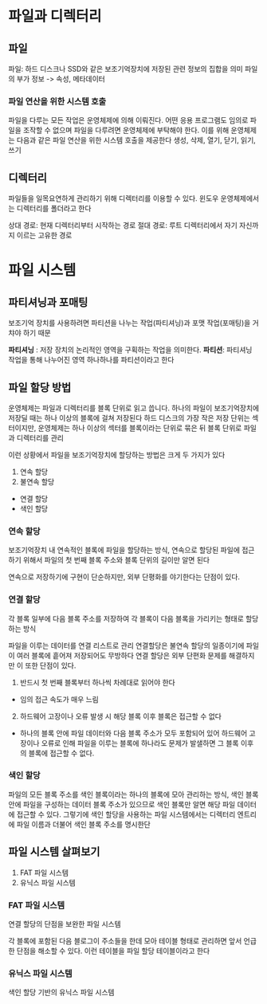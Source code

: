 # 파일과 디렉터리

## 파일

파일: 하드 디스크나 SSD와 같은 보조기억장치에 저장된 관련 정보의 집합을 의미
파일의 부가 정보 -> 속성, 메타데이터

### 파일 연산을 위한 시스템 호출

파일을 다루는 모든 작업은 운영체제에 의해 이뤄진다. 어떤 응용 프로그램도 임의로 파일을 조작할 수 없으며 파일을 다루려면 운영체제에 부탁해야 한다. 이를 위해 운영체제는 다음과 같은 파일 연산을 위한 시스템 호출을 제공한다
생성, 삭제, 열기, 닫기, 읽기, 쓰기

## 디렉터리

파일들을 일목요연하게 관리하기 위해 디렉터리를 이용할 수 있다. 윈도우 운영체제에서는 디렉터리를 폴더라고 한다

상대 경로: 현재 디렉터리부터 시작하는 경로
절대 경로: 루트 디렉터리에서 자기 자신까지 이르는 고유한 경로

# 파일 시스템

## 파티셔닝과 포매팅

보조기억 장치를 사용하려면 파티션을 나누는 작업(파티셔닝)과 포맷 작업(포매팅)을 거챠야 하기 때문

**파티셔닝** : 저장 장치의 논리적인 영역을 구획하는 작업을 의미한다.
**파티션**: 파티셔닝 작업을 통해 나누어진 영역 하나하나를 파티션이라고 한다

## 파일 할당 방법

운영체제는 파일과 디렉터리를 블록 단위로 읽고 씁니다. 하나의 파일이 보조기억장치에 저장딜 때는 하나 이상의 블록에 걸쳐 저장된다
하드 디스크의 가장 작은 저장 단위는 섹터이지만, 운영체제는 하나 이상의 섹터를 블록이라는 단위로 묶은 뒤 블록 단위로 파일과 디렉터리를 관리

이런 상황에서 파일을 보조기억장치에 할당하는 방법은 크게 두 가지가 있다

1. 연속 할당
2. 불연속 할당

- 연결 할당
- 색인 할당

### 연속 할당

보조기억장치 내 연속적인 블록에 파일을 할당하는 방식, 연속으로 할당된 파일에 접근하기 위해서 파일의 첫 번째 블록 주소와 블록 단위의 길이만 알면 된다

연속으로 저장하기에 구현이 단순하지만, 외부 단평화를 야기한다는 단점이 있다.

### 연결 할당

각 블록 일부에 다음 블록 주소를 저장하여 각 블록이 다음 블록을 가리키는 형태로 할당하는 방식

파일을 이루는 데이터를 연결 리스트로 관리 연결할당은 불연속 할당의 일종이기에 파일이 여러 블록에 흩어져 저장되어도 무방하다
연결 할당은 외부 단편화 문제를 해결하지만 이 또한 단점이 있다.

1. 반드시 첫 번째 블록부터 하나씩 차례대로 읽어야 한다

- 임의 접근 속도가 매우 느림

2. 하드웨어 고장이나 오류 발생 시 해당 블록 이후 블록은 접근할 수 없다

- 하나의 블록 안에 파일 데이터와 다음 블록 주소가 모두 포함되어 있어 하드웨어 고장이나 오류로 인해 파일을 이루는 블록에 하나라도 문제가 발샐하면 그 블록 이후의 블록에 접근할 수 없다.

### 색인 할당

파일의 모든 블록 주소를 색인 블록이라는 하나의 블록에 모아 관리하는 방식, 색인 블록 안에 파일을 구성하는 데이터 블록 주소가 있으므로 색인 블록만 알면 해당 파일 데이터에 접근할 수 있다.
그렇기에 색인 할당을 사용하는 파일 시스템에서는 디렉터리 엔트리에 파일 이름과 더불어 색인 블록 주소를 명시한단

## 파일 시스템 살펴보기

1. FAT 파일 시스템
2. 유닉스 파일 시스템

### FAT 파일 시스템

연결 할당의 단점을 보완한 파일 시스템

각 블록에 포함된 다음 블로그이 주소들을 한데 모아 테이블 형태로 관리하면 앞서 언급한 단점을 해소할 수 있다. 이런 테이블을 파일 할당 테이블이라고 한다

### 유닉스 파일 시스템

색인 할당 기반의 유닉스 파일 시스템
